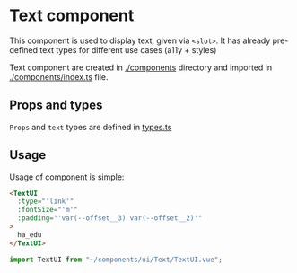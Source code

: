# Text component

This component is used to display text, given via `<slot>`. It has already pre-defined text types for different use cases (a11y + styles)

Text component are created in [./components](./components/) directory and imported in [./components/index.ts](./components/index.ts) file.

## Props and types

`Props` and `text` types are defined in [types.ts](types.ts)

## Usage

Usage of component is simple:

```html
<TextUI
  :type="'link'"
  :fontSize="'m'"
  :padding="'var(--offset__3) var(--offset__2)'"
>
  ha_edu
</TextUI>
```

```typescript
import TextUI from "~/components/ui/Text/TextUI.vue";
```
